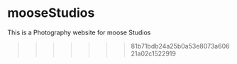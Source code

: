 # mooseStudios
This is a Photography website for moose Studios
>>>>>>> 81b71bdb24a25b0a53e8073a60621a02c1522919
